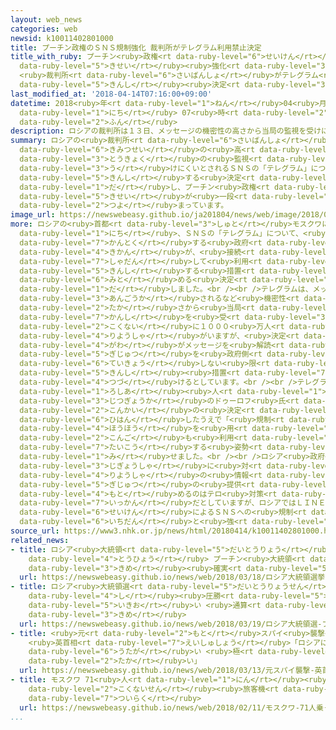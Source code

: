```yaml
---
layout: web_news
categories: web
newsid: k10011402801000
title: プーチン政権のＳＮＳ規制強化 裁判所がテレグラム利用禁止決定
title_with_ruby: プーチン<ruby>政権<rt data-ruby-level="6">せいけん</rt></ruby>のＳＮＳ<ruby>規制<rt
  data-ruby-level="5">きせい</rt></ruby><ruby>強化<rt data-ruby-level="3">きょうか</rt></ruby>
  <ruby>裁判所<rt data-ruby-level="6">さいばんしょ</rt></ruby>がテレグラム<ruby>利用<rt data-ruby-level="4">りよう</rt></ruby><ruby>禁止<rt
  data-ruby-level="5">きんし</rt></ruby><ruby>決定<rt data-ruby-level="3">けってい</rt></ruby>
last_modified_at: '2018-04-14T07:16:00+09:00'
datetime: 2018<ruby>年<rt data-ruby-level="1">ねん</rt></ruby>04<ruby>月<rt data-ruby-level="1">がつ</rt></ruby>14<ruby>日<rt
  data-ruby-level="1">にち</rt></ruby> 07<ruby>時<rt data-ruby-level="2">じ</rt></ruby>16<ruby>分<rt
  data-ruby-level="2">ふん</rt></ruby>
description: ロシアの裁判所は１３日、メッセージの機密性の高さから当局の監視を受けにくいとされるＳＮＳの「テレグラム」について利用を禁止する決定を出し、プーチン政権によるＳＮＳへの規制が一段と強まっています。
summary: ロシアの<ruby>裁判所<rt data-ruby-level="6">さいばんしょ</rt></ruby>は１３<ruby>日<rt data-ruby-level="1">にち</rt></ruby>、メッセージの<ruby>機密性<rt
  data-ruby-level="6">きみつせい</rt></ruby>の<ruby>高<rt data-ruby-level="2">たか</rt></ruby>さから<ruby>当局<rt
  data-ruby-level="3">とうきょく</rt></ruby>の<ruby>監視<rt data-ruby-level="7">かんし</rt></ruby>を<ruby>受<rt
  data-ruby-level="3">う</rt></ruby>けにくいとされるＳＮＳの「テレグラム」について<ruby>利用<rt data-ruby-level="4">りよう</rt></ruby>を<ruby>禁止<rt
  data-ruby-level="5">きんし</rt></ruby>する<ruby>決定<rt data-ruby-level="3">けってい</rt></ruby>を<ruby>出<rt
  data-ruby-level="1">だ</rt></ruby>し、プーチン<ruby>政権<rt data-ruby-level="6">せいけん</rt></ruby>によるＳＮＳへの<ruby>規制<rt
  data-ruby-level="5">きせい</rt></ruby>が<ruby>一段<rt data-ruby-level="6">いちだん</rt></ruby>と<ruby>強<rt
  data-ruby-level="2">つよ</rt></ruby>まっています。
image_url: https://newswebeasy.github.io/ja201804/news/web/image/2018/04/14/K10011402801_1804140722_1804140817_01_02.jpg
more: ロシアの<ruby>首都<rt data-ruby-level="3">しゅと</rt></ruby>モスクワにある<ruby>裁判所<rt data-ruby-level="6">さいばんしょ</rt></ruby>は１３<ruby>日<rt
  data-ruby-level="1">にち</rt></ruby>、ＳＮＳの「テレグラム」について、<ruby>通信<rt data-ruby-level="4">つうしん</rt></ruby>やマスコミを<ruby>監督<rt
  data-ruby-level="7">かんとく</rt></ruby>する<ruby>政府<rt data-ruby-level="5">せいふ</rt></ruby><ruby>機関<rt
  data-ruby-level="4">きかん</rt></ruby>が、<ruby>接続<rt data-ruby-level="5">せつぞく</rt></ruby>を<ruby>遮断<rt
  data-ruby-level="7">しゃだん</rt></ruby>して<ruby>利用<rt data-ruby-level="4">りよう</rt></ruby>を<ruby>禁止<rt
  data-ruby-level="5">きんし</rt></ruby>する<ruby>措置<rt data-ruby-level="7">そち</rt></ruby>をとることを<ruby>認<rt
  data-ruby-level="6">みと</rt></ruby>める<ruby>決定<rt data-ruby-level="3">けってい</rt></ruby>を<ruby>出<rt
  data-ruby-level="1">だ</rt></ruby>しました。<br /><br />テレグラムは、メッセージの<ruby>情報<rt data-ruby-level="5">じょうほう</rt></ruby>が<ruby>暗号化<rt
  data-ruby-level="3">あんごうか</rt></ruby>されるなど<ruby>機密性<rt data-ruby-level="6">きみつせい</rt></ruby>の<ruby>高<rt
  data-ruby-level="2">たか</rt></ruby>さから<ruby>当局<rt data-ruby-level="3">とうきょく</rt></ruby>の<ruby>監視<rt
  data-ruby-level="7">かんし</rt></ruby>を<ruby>受<rt data-ruby-level="3">う</rt></ruby>けにくいとされロシア<ruby>国内<rt
  data-ruby-level="2">こくない</rt></ruby>に１０００<ruby>万人<rt data-ruby-level="2">まんにん</rt></ruby>の<ruby>利用者<rt
  data-ruby-level="4">りようしゃ</rt></ruby>がいますが、<ruby>決定<rt data-ruby-level="3">けってい</rt></ruby>では、テレグラム<ruby>側<rt
  data-ruby-level="4">がわ</rt></ruby>がメッセージを<ruby>解読<rt data-ruby-level="5">かいどく</rt></ruby>するための<ruby>技術<rt
  data-ruby-level="5">ぎじゅつ</rt></ruby>を<ruby>政府側<rt data-ruby-level="5">せいふがわ</rt></ruby>に<ruby>提供<rt
  data-ruby-level="6">ていきょう</rt></ruby>しない<ruby>限<rt data-ruby-level="5">かぎ</rt></ruby>り、<ruby>禁止<rt
  data-ruby-level="5">きんし</rt></ruby><ruby>措置<rt data-ruby-level="7">そち</rt></ruby>を<ruby>続<rt
  data-ruby-level="4">つづ</rt></ruby>けるとしています。<br /><br />テレグラムの<ruby>開発者<rt data-ruby-level="3">かいはつしゃ</rt></ruby>で<ruby>ロシア<rt
  data-ruby-level="1">ろしあ</rt></ruby><ruby>人<rt data-ruby-level="1">じん</rt></ruby><ruby>実業家<rt
  data-ruby-level="3">じつぎょうか</rt></ruby>のドゥーロフ<ruby>氏<rt data-ruby-level="4">し</rt></ruby>は、<ruby>今回<rt
  data-ruby-level="2">こんかい</rt></ruby>の<ruby>決定<rt data-ruby-level="3">けってい</rt></ruby>を<ruby>批判<rt
  data-ruby-level="6">ひはん</rt></ruby>したうえで「<ruby>規制<rt data-ruby-level="5">きせい</rt></ruby>をかいくぐる<ruby>方法<rt
  data-ruby-level="4">ほうほう</rt></ruby>を<ruby>用<rt data-ruby-level="2">もち</rt></ruby>いて<ruby>今後<rt
  data-ruby-level="2">こんご</rt></ruby>も<ruby>利用<rt data-ruby-level="4">りよう</rt></ruby>できるようにする」と<ruby>対抗<rt
  data-ruby-level="7">たいこう</rt></ruby>する<ruby>姿勢<rt data-ruby-level="6">しせい</rt></ruby>を<ruby>見<rt
  data-ruby-level="1">み</rt></ruby>せました。<br /><br />ロシア<ruby>政府<rt data-ruby-level="5">せいふ</rt></ruby>は、ＳＮＳの<ruby>事業者<rt
  data-ruby-level="3">じぎょうしゃ</rt></ruby>に<ruby>対<rt data-ruby-level="3">たい</rt></ruby>して<ruby>利用者<rt
  data-ruby-level="4">りようしゃ</rt></ruby>の<ruby>情報<rt data-ruby-level="5">じょうほう</rt></ruby>や<ruby>技術<rt
  data-ruby-level="5">ぎじゅつ</rt></ruby>の<ruby>提供<rt data-ruby-level="6">ていきょう</rt></ruby>を<ruby>求<rt
  data-ruby-level="4">もと</rt></ruby>めるのはテロ<ruby>対策<rt data-ruby-level="6">たいさく</rt></ruby>の<ruby>一環<rt
  data-ruby-level="7">いっかん</rt></ruby>だとしていますが、ロシアではＬＩＮＥなども<ruby>使<rt data-ruby-level="3">つか</rt></ruby>えなくなるなか、プーチン<ruby>政権<rt
  data-ruby-level="6">せいけん</rt></ruby>によるＳＮＳへの<ruby>規制<rt data-ruby-level="5">きせい</rt></ruby>が<ruby>一段<rt
  data-ruby-level="6">いちだん</rt></ruby>と<ruby>強<rt data-ruby-level="2">つよ</rt></ruby>まっています。
source_url: https://www3.nhk.or.jp/news/html/20180414/k10011402801000.html
related_news:
- title: ロシア<ruby>大統領<rt data-ruby-level="5">だいとうりょう</rt></ruby><ruby>選挙<rt data-ruby-level="4">せんきょ</rt></ruby>きょう<ruby>投票<rt
    data-ruby-level="4">とうひょう</rt></ruby> プーチン<ruby>大統領<rt data-ruby-level="5">だいとうりょう</rt></ruby>４<ruby>期目<rt
    data-ruby-level="3">きめ</rt></ruby><ruby>確実<rt data-ruby-level="5">かくじつ</rt></ruby>
  url: https://newswebeasy.github.io/news/web/2018/03/18/ロシア大統領選挙きょう投票-プーチン大統領4期目確実
- title: ロシア<ruby>大統領選<rt data-ruby-level="5">だいとうりょうせん</rt></ruby> プーチン<ruby>氏<rt
    data-ruby-level="4">し</rt></ruby><ruby>圧勝<rt data-ruby-level="5">あっしょう</rt></ruby>の<ruby>勢<rt
    data-ruby-level="5">いきお</rt></ruby>い <ruby>通算<rt data-ruby-level="2">つうさん</rt></ruby>４<ruby>期目<rt
    data-ruby-level="3">きめ</rt></ruby>
  url: https://newswebeasy.github.io/news/web/2018/03/19/ロシア大統領選-プーチン氏圧勝の勢い-通算4期目
- title: <ruby>元<rt data-ruby-level="2">もと</rt></ruby>スパイ<ruby>襲撃<rt data-ruby-level="7">しゅうげき</rt></ruby>
    <ruby>英首相<rt data-ruby-level="7">えいしゅしょう</rt></ruby>「ロシアに<ruby>責任<rt data-ruby-level="5">せきにん</rt></ruby>ある<ruby>疑<rt
    data-ruby-level="6">うたが</rt></ruby>い <ruby>極<rt data-ruby-level="7">きわ</rt></ruby>めて<ruby>高<rt
    data-ruby-level="2">たか</rt></ruby>い」
  url: https://newswebeasy.github.io/news/web/2018/03/13/元スパイ襲撃-英首相ロシアに責任ある疑い-極めて高い
- title: モスクワ 71<ruby>人<rt data-ruby-level="1">にん</rt></ruby><ruby>乗<rt data-ruby-level="3">の</rt></ruby>った<ruby>国内線<rt
    data-ruby-level="2">こくないせん</rt></ruby><ruby>旅客機<rt data-ruby-level="7">りょかっき</rt></ruby><ruby>墜落<rt
    data-ruby-level="7">ついらく</rt></ruby>
  url: https://newswebeasy.github.io/news/web/2018/02/11/モスクワ-71人乗った国内線旅客機墜落
...
```

